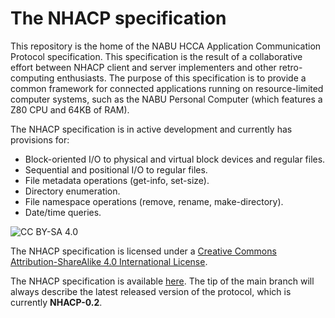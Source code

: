 # The NHACP specification

This repository is the home of the NABU HCCA Application Communication
Protocol specification.  This specification is the result of a collaborative
effort between NHACP client and server implementers and other
retro-computing enthusiasts.  The purpose of this specification is to provide a
common framework for connected applications running on resource-limited
computer systems, such as the NABU Personal Computer (which features a
Z80 CPU and 64KB of RAM).

The NHACP specification is in active development and currently has provisions
for:
* Block-oriented I/O to physical and virtual block devices and regular files.
* Sequential and positional I/O to regular files.
* File metadata operations (get-info, set-size).
* Directory enumeration.
* File namespace operations (remove, rename, make-directory).
* Date/time queries.

![CC BY-SA 4.0](https://i.creativecommons.org/l/by-sa/4.0/88x31.png)

The NHACP specification is licensed under a
[Creative Commons Attribution-ShareAlike 4.0 International License](https://creativecommons.org/licenses/by-sa/4.0/).

The NHACP specification is available [here](nhacp-specification.md).  The
tip of the main branch will always describe the latest released version of
the protocol, which is currently **NHACP-0.2**.
